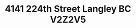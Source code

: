 ---
title: "4141 224th Street Langley BC V2Z2V5"
url: /langley/4141-224th-street-langley-bc-v2z2v5/
shop: farm
---